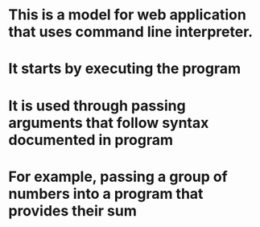 # This is a model for web application that uses command line interpreter.
# It starts by executing the program
# It is used through passing arguments that follow syntax documented in program
# For example, passing a group of numbers into a program that provides their sum
